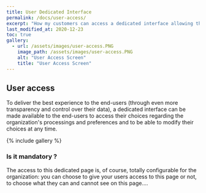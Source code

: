 ```yaml
---
title: User Dedicated Interface
permalink: /docs/user-access/
excerpt: "How my customers can access a dedicated interface allowing them to update their consents & preferences ?"
last_modified_at: 2020-12-23
toc: true
gallery:
  - url: /assets/images/user-access.PNG
    image_path: /assets/images/user-access.PNG
    alt: "User Access Screen"
    title: "User Access Screen"
---
```


## User access

To deliver the best experience to the end-users (through even more transparency and control over their data), a dedicated interface can be made available to the end-users to access their choices regarding the organization's processings and preferences and to be able to modify their choices at any time. 

{% include gallery %}

### Is it mandatory ? 

The access to this dedicated page is, of course, totally configurable for the organization: you can choose to give your users access to this page or not, to choose what they can and cannot see on this page.... 


